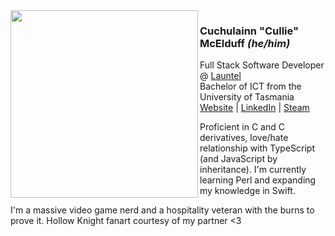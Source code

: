 <img src='https://user-images.githubusercontent.com/80604874/134267764-ac547d87-59b0-4e85-8eb4-a17c114a5f63.jpg' height='300px' align='left'>

### **Cuchulainn "Cullie" McElduff**  *(he/him)*  
Full Stack Software Developer @ [Launtel](https://launtel.net.au/)    
Bachelor of ICT from the University of Tasmania  
[Website](https://www.culliem.com) | [LinkedIn](https://www.linkedin.com/in/cullie/) | [Steam](https://steamcommunity.com/id/cullie/)  
  
Proficient in C and C derivatives, love/hate relationship with TypeScript (and JavaScript by inheritance). I'm currently learning Perl and expanding my knowledge in Swift.  
  
I'm a massive video game nerd and a hospitality veteran with the burns to prove it. Hollow Knight fanart courtesy of my partner <3





<!--
**CullieM/CullieM** is a ✨ _special_ ✨ repository because its `README.md` (this file) appears on your GitHub profile.

Here are some ideas to get you started:

- 🔭 I’m currently working on ...
- 🌱 I’m currently learning ...
- 👯 I’m looking to collaborate on ...
- 🤔 I’m looking for help with ...
- 💬 Ask me about ...
- 📫 How to reach me: ...
- 😄 Pronouns: ...
- ⚡ Fun fact: ...
-->
